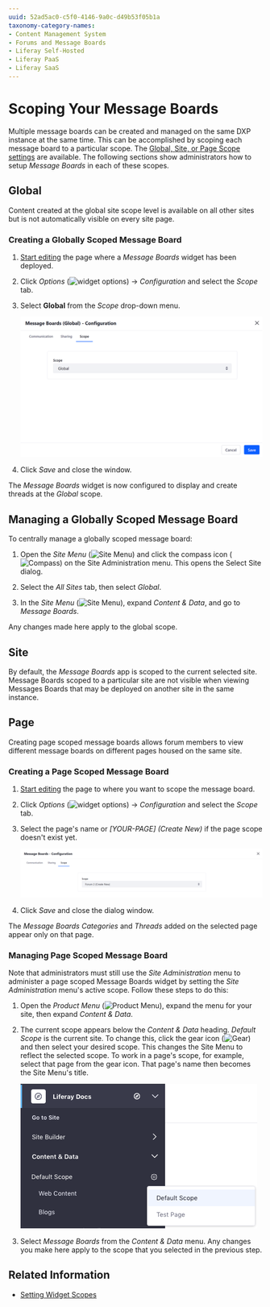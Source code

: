 ```yaml
---
uuid: 52ad5ac0-c5f0-4146-9a0c-d49b53f05b1a
taxonomy-category-names:
- Content Management System
- Forums and Message Boards
- Liferay Self-Hosted
- Liferay PaaS
- Liferay SaaS
---
```


# Scoping Your Message Boards

 Multiple message boards can be created and managed on the same DXP instance at the same time. This can be accomplished by scoping each message board to a particular scope. The [Global, Site, or Page Scope settings](../../site-building/creating-pages/page-fragments-and-widgets/using-widgets/configuring-widgets/setting-widget-scopes.md) are available. The following sections show administrators how to setup *Message Boards* in each of these scopes.

## Global

Content created at the global site scope level is available on all other sites but is not automatically visible on every site page.

### Creating a Globally Scoped Message Board

1. [Start editing](../../site-building/creating-pages/using-content-pages/adding-elements-to-content-pages.md) the page where a *Message Boards* widget has been deployed.

1. Click *Options* (![widget options](../../images/icon-widget-options.png)) &rarr; *Configuration* and select the *Scope* tab.

1. Select **Global** from the *Scope* drop-down menu.

   ![Set a Message Boards widget's scope to Global using the Configuration option.](./scoping-your-message-boards/images/01.png)

1. Click *Save* and close the window.

The *Message Boards* widget is now configured to display and create threads at the *Global* scope.

## Managing a Globally Scoped Message Board

To centrally manage a globally scoped message board:

1. Open the *Site Menu* (![Site Menu](../../images/icon-product-menu.png)) and click the compass icon (![Compass](../../../images/icon-compass.png)) on the Site Administration menu. This opens the Select Site dialog.

1. Select the *All Sites* tab, then select *Global*.

1. In the *Site Menu* (![Site Menu](../../images/icon-product-menu.png)), expand *Content & Data*, and go to *Message Boards*.

Any changes made here apply to the global scope.

## Site

By default, the *Message Boards* app is scoped to the current selected site. Message Boards scoped to a particular site are not visible when viewing Messages Boards that may be deployed on another site in the same instance.

## Page

Creating page scoped message boards allows forum members to view different message boards on different pages housed on the same site.

### Creating a Page Scoped Message Board

1. [Start editing](../../site-building/creating-pages/using-content-pages/adding-elements-to-content-pages.md) the page to where you want to scope the message board.

1. Click *Options* (![widget options](../../images/icon-widget-options.png)) &rarr; *Configuration* and select the *Scope* tab.

1. Select the page's name or *[YOUR-PAGE] (Create New)* if the page scope doesn't exist yet.

   ![Select an existing page scope or create a new one while selecting the scope.](./scoping-your-message-boards/images/02.png)

1. Click *Save* and close the dialog window.

The *Message Boards Categories* and *Threads* added on the selected page appear only on that page.

### Managing Page Scoped Message Board

Note that administrators must still use the *Site Administration* menu to administer a page scoped Message Boards widget by setting the *Site Administration* menu's active scope. Follow these steps to do this:

1. Open the *Product Menu* (![Product Menu](../../images/icon-product-menu.png)), expand the menu for your site, then expand *Content & Data*.

1. The current scope appears below the *Content & Data* heading. *Default Scope* is the current site. To change this, click the gear icon (![Gear](../../images/icon-control-menu-gear.png)) and then select your desired scope. This changes the Site Menu to reflect the selected scope. To work in a page's scope, for example, select that page from the gear icon. That page's name then becomes the Site Menu's title.

   ![Select your desired scope through the Site Menu.](./scoping-your-message-boards/images/03.png)

1. Select *Message Boards* from the *Content & Data* menu. Any changes you make here apply to the scope that you selected in the previous step.

## Related Information

- [Setting Widget Scopes](../../site-building/creating-pages/page-fragments-and-widgets/using-widgets/configuring-widgets/setting-widget-scopes.md)
